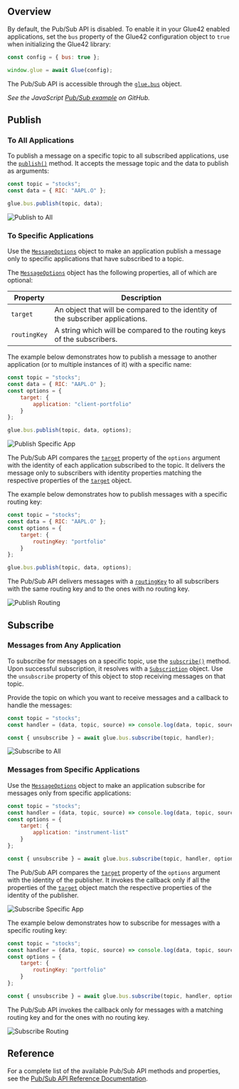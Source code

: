 ## Overview

By default, the Pub/Sub API is disabled. To enable it in your Glue42 enabled applications, set the `bus` property of the Glue42 configuration object to `true` when initializing the Glue42 library:

```javascript
const config = { bus: true };

window.glue = await Glue(config);
```

The Pub/Sub API is accessible through the [`glue.bus`](../../../../reference/glue/latest/pub%20sub/index.html) object.

*See the JavaScript [Pub/Sub example](https://github.com/Glue42/js-examples/tree/master/pub-sub) on GitHub.*

## Publish

### To All Applications

To publish a message on a specific topic to all subscribed applications, use the [`publish()`](../../../../reference/glue/latest/pub%20sub/index.html#API-publish) method. It accepts the message topic and the data to publish as arguments:

```javascript
const topic = "stocks";
const data = { RIC: "AAPL.O" };

glue.bus.publish(topic, data);
```

![Publish to All](../../../../images/pub-sub/pub-sub-all.gif)

### To Specific Applications

Use the [`MessageOptions`](../../../../reference/glue/latest/pub%20sub/index.html#MessageOptions) object to make an application publish a message only to specific applications that have subscribed to a topic.

The [`MessageOptions`](../../../../reference/glue/latest/pub%20sub/index.html#MessageOptions) object has the following properties, all of which are optional:

| Property | Description |
|----------|-------------|
| `target` | An object that will be compared to the identity of the subscriber applications. |
| `routingKey` | A string which will be compared to the routing keys of the subscribers. |


The example below demonstrates how to publish a message to another application (or to multiple instances of it) with a specific name:

```javascript
const topic = "stocks";
const data = { RIC: "AAPL.O" };
const options = {
    target: { 
        application: "client-portfolio" 
    }
};

glue.bus.publish(topic, data, options);
```

![Publish Specific App](../../../../images/pub-sub/pub-sub-specific-app.gif)

The Pub/Sub API compares the [`target`](../../../../reference/glue/latest/pub%20sub/index.html#MessageOptions-target) property of the `options` argument with the identity of each application subscribed to the topic. It delivers the message only to subscribers with identity properties matching the respective properties of the [`target`](../../../../reference/glue/latest/pub%20sub/index.html#MessageOptions-target) object.

The example below demonstrates how to publish messages with a specific routing key:

```javascript
const topic = "stocks";
const data = { RIC: "AAPL.O" };
const options = {
    target: { 
        routingKey: "portfolio" 
    }
};

glue.bus.publish(topic, data, options);
```

The Pub/Sub API delivers messages with a [`routingKey`](../../../../reference/glue/latest/pub%20sub/index.html#MessageOptions-routingKey) to all subscribers with the same routing key and to the ones with no routing key.

![Publish Routing](../../../../images/pub-sub/pub-sub-routing.gif)

## Subscribe

### Messages from Any Application

To subscribe for messages on a specific topic, use the [`subscribe()`](../../../../reference/glue/latest/pub%20sub/index.html#API-subscribe) method. Upon successful subscription, it resolves with a [`Subscription`](../../../../reference/glue/latest/pub%20sub/index.html#Subscription) object. Use the `unsubscribe` property of this object to stop receiving messages on that topic.

Provide the topic on which you want to receive messages and a callback to handle the messages:

```javascript
const topic = "stocks";
const handler = (data, topic, source) => console.log(data, topic, source);

const { unsubscribe } = await glue.bus.subscribe(topic, handler);
```

![Subscribe to All](../../../../images/pub-sub/pub-sub-all.gif)

### Messages from Specific Applications

Use the [`MessageOptions`](../../../../reference/glue/latest/pub%20sub/index.html#MessageOptions) object to make an application subscribe for messages only from specific applications:

```javascript
const topic = "stocks";
const handler = (data, topic, source) => console.log(data, topic, source);
const options = {
    target: {
        application: "instrument-list"
    }
};

const { unsubscribe } = await glue.bus.subscribe(topic, handler, options);
```

The Pub/Sub API compares the [`target`](../../../../reference/glue/latest/pub%20sub/index.html#MessageOptions-target) property of the `options` argument with the identity of the publisher. It invokes the callback only if all the properties of the [`target`](../../../../reference/glue/latest/pub%20sub/index.html#MessageOptions-target) object match the respective properties of the identity of the publisher.

![Subscribe Specific App](../../../../images/pub-sub/pub-sub-specific-app.gif)

The example below demonstrates how to subscribe for messages with a specific routing key:

```javascript
const topic = "stocks";
const handler = (data, topic, source) => console.log(data, topic, source);
const options = {
    target: {
        routingKey: "portfolio"
    }
};

const { unsubscribe } = await glue.bus.subscribe(topic, handler, options);
```

The Pub/Sub API invokes the callback only for messages with a matching routing key and for the ones with no routing key.

![Subscribe Routing](../../../../images/pub-sub/pub-sub-routing.gif)

## Reference

For a complete list of the available Pub/Sub API methods and properties, see the [Pub/Sub API Reference Documentation](../../../../reference/glue/latest/pub%20sub/index.html).
